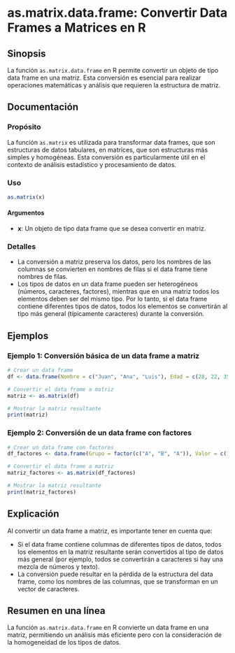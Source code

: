 <!--
Meta Description: # as.matrix.data.frame: Convertir Data Frames a Matrices en R ## Sinopsis La función `as.matrix.data.frame` en R permite convertir un objeto de tipo d...
Meta Keywords: data, frame, matriz, datos, los
-->

# as.matrix.data.frame: Convertir Data Frames a Matrices en R

## Sinopsis
La función `as.matrix.data.frame` en R permite convertir un objeto de tipo data frame en una matriz. Esta conversión es esencial para realizar operaciones matemáticas y análisis que requieren la estructura de matriz.

## Documentación

### Propósito
La función `as.matrix` es utilizada para transformar data frames, que son estructuras de datos tabulares, en matrices, que son estructuras más simples y homogéneas. Esta conversión es particularmente útil en el contexto de análisis estadístico y procesamiento de datos.

### Uso
```R
as.matrix(x)
```

#### Argumentos
- **x**: Un objeto de tipo data frame que se desea convertir en matriz.

### Detalles
- La conversión a matriz preserva los datos, pero los nombres de las columnas se convierten en nombres de filas si el data frame tiene nombres de filas. 
- Los tipos de datos en un data frame pueden ser heterogéneos (números, caracteres, factores), mientras que en una matriz todos los elementos deben ser del mismo tipo. Por lo tanto, si el data frame contiene diferentes tipos de datos, todos los elementos se convertirán al tipo más general (típicamente caracteres) durante la conversión.

## Ejemplos

### Ejemplo 1: Conversión básica de un data frame a matriz
```R
# Crear un data frame
df <- data.frame(Nombre = c("Juan", "Ana", "Luis"), Edad = c(28, 22, 35))

# Convertir el data frame a matriz
matriz <- as.matrix(df)

# Mostrar la matriz resultante
print(matriz)
```

### Ejemplo 2: Conversión de un data frame con factores
```R
# Crear un data frame con factores
df_factores <- data.frame(Grupo = factor(c("A", "B", "A")), Valor = c(10, 20, 30))

# Convertir el data frame a matriz
matriz_factores <- as.matrix(df_factores)

# Mostrar la matriz resultante
print(matriz_factores)
```

## Explicación
Al convertir un data frame a matriz, es importante tener en cuenta que:
- Si el data frame contiene columnas de diferentes tipos de datos, todos los elementos en la matriz resultante serán convertidos al tipo de datos más general (por ejemplo, todos se convertirán a caracteres si hay una mezcla de números y texto).
- La conversión puede resultar en la pérdida de la estructura del data frame, como los nombres de las columnas, que se transforman en un vector de caracteres.

## Resumen en una línea
La función `as.matrix.data.frame` en R convierte un data frame en una matriz, permitiendo un análisis más eficiente pero con la consideración de la homogeneidad de los tipos de datos.